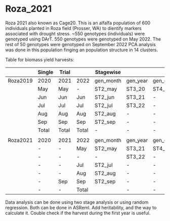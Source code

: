 # Roza_2021
Roza 2021 also known as Cage20. 
This is an alfalfa population of 600 individuals planted in Roza field (Prosser, WA) to dientify markers associated with drought stress. ~550 genotypes (individuals) were genotyped using DArT.
550 genotypes were genotyped on May 2022. The rest of 50 genotypes were genotyped on September 2022
PCA analysis was done in this population finging an population structure in 14 clusters.

Table for biomass yield harvests:

|          | Single | Trial |       | Stagewise |          |             |
|----------|--------|-------|-------|-----------|----------|-------------|
| Roza2019 | 2020   | 2021  | 2022  | gen_month | gen_year | gen_overall |
|          | May    | May   | -     | ST2_may   | ST3_20   | ST4_Yi      |
|          | Jun    | Jun   | Jun   | ST2_jun   | ST3_21   | -           |
|          | Jul    | Jul   | Jul   | ST2_jul   | ST3_22   | -           |
|          | Aug    | Aug   | Aug   | ST2_aug   | -        | -           |
|          | Sep    | Sep   | Sep   | ST2_sep   | -        | -           |
|          | Total  | Total | Total | -         | -        | -           |
|          |        |       |       |           |          |             |
| Roza2021 | 2020   | 2021  | 2022  | gen_month | gen_year | gen_overall |
|          | -      | -     | May   | ST2_may   | ST3_21   | ST4_Yi      |
|          | -      | -     | -     | -         | ST3_22   | -           |
|          | -      | -     | Jul   | ST2_jul   | -        | -           |
|          | -      | -     | Aug   | ST2_aug   | -        | -           |
|          | -      | Sep   | Sep   | ST2_sep   | -        | -           |
|          | -      | -     | Total |           | -        | -           |

Data analysis can be done using two stage analysis or using random regression. Both can be done in ASReml.
Add heritability, and the way to calculate it. Couble check if the harvest during the first year is useful.
